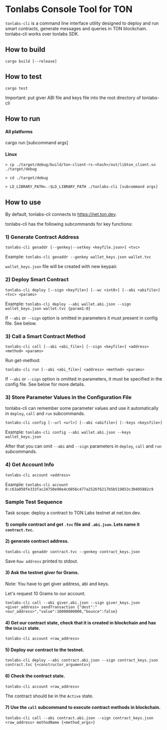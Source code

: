 # Tonlabs Сonsole Tool for TON

`tonlabs-cli` is a command line interface utility designed to deploy and run smart contracts, generate messages and queries in TON blockchain.
tonlabs-cli works over tonlabs SDK.

## How to build

    cargo build [--release]

## How to test

    cargo test

Important: put giver ABI file and keys file into the root directory of tonlabs-cli

## How to run

#### All platforms
cargo run [subcommand args]

#### Linux
`> cp ./target/debug/build/ton-client-rs-<hash>/out/libton_client.so ./target/debug`

`> cd ./target/debug`

`> LD_LIBRARY_PATH=.:$LD_LIBRARY_PATH ./tonlabs-cli [subcommand args]`

## How to use

By default, tonlabs-cli connects to https://net.ton.dev.

tonlabs-cli has the following subcommands for key functions:

### 1) Generate Contract Address

    tonlabs-cli genaddr [--genkey|--setkey <keyfile.json>] <tvc>

Example: `tonlabs-cli genaddr --genkey wallet_keys.json wallet.tvc`

`wallet_keys.json` file will be created with new keypair.

### 2) Deploy Smart Contract

    tonlabs-cli deploy [--sign <keyfile>] [--wc <int8>] [--abi <abifile>] <tvc> <params> 

Example: `tonlabs-cli deploy --abi wallet.abi.json --sign wallet_keys.json wallet.tvc {param1:0}`

If `--abi` or `--sign` option is omitted in parameters it must present in config file. See below.

### 3) Call a Smart Contract Method

    tonlabs-cli call [--abi <abi_file>] [--sign <keyfile>] <address> <method> <params>

Run get-method:

    tonlabs-cli run [--abi <abi_file>] <address> <method> <params>

If `--abi` or `--sign` option is omitted in parameters, it must be specified in the config file. See below for more details.

### 3) Store Parameter Values in the  Configuration File

tonlabs-cli can remember some parameter values and use it automatically in `deploy`, `call` and `run` subcommands.

    tonlabs-cli config [--url <url>] [--abi <abifile>] [--keys <keysfile>]

Example: `tonlabs-cli config --abi wallet.abi.json --keys wallet_keys.json`

After that you can omit `--abi` and `--sign` parameters in `deploy`, `call` and `run` subcommands. 

### 4) Get Account Info

    tonlabs-cli account <address>

Example: `tonlabs-cli account 0:c63a050fe333fac24750e90e4c6056c477a2526f6217b5b519853c30495882c9`

### Sample Test Sequence
Task scope: deploy a contract to TON Labs testnet at net.ton.dev.

#### 1) compile contract and get `.tvc` file and `.abi.json`. Lets name it `contract.tvc`.

#### 2) generate contract address.

    tonlabs-cli genaddr contract.tvc --genkey contract_keys.json

Save `Raw address` printed to stdout.

#### 3) Ask the testnet giver for Grams.

Note: You have to get giver address, abi and keys. 

Let's request 10 Grams to our account.

    tonlabs-cli call --abi giver.abi.json --sign giver_keys.json <giver_address> sendTransaction {"dest":"<our_address>","value":10000000000,"bounce":false}

#### 4) Get our contract state, check that it is created in blockchain and has the `Uninit` state.

    tonlabs-cli account <raw_address>

#### 5) Deploy our contract to the testnet.

    tonlabs-cli deploy --abi contract.abi.json --sign contract_keys.json contract.tvc {<constructor_arguments>}

#### 6) Check the contract state.

    tonlabs-cli account <raw_address>

The contract should be in the `Active` state.

#### 7) Use the `call` subcommand to execute contract methods in blockchain.

    tonlabs-cli call --abi contract.abi.json --sign contract_keys.json <raw_address> methodName {<method_args>}
